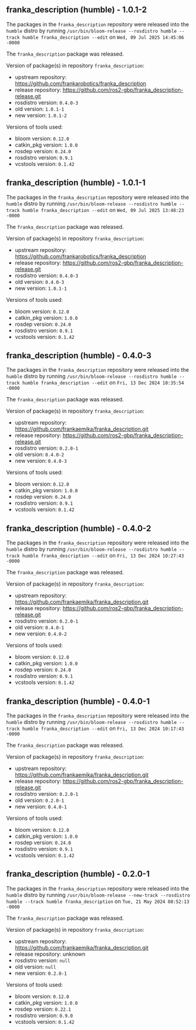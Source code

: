 ## franka_description (humble) - 1.0.1-2

The packages in the `franka_description` repository were released into the `humble` distro by running `/usr/bin/bloom-release --rosdistro humble --track humble franka_description --edit` on `Wed, 09 Jul 2025 14:45:06 -0000`

The `franka_description` package was released.

Version of package(s) in repository `franka_description`:

- upstream repository: https://github.com/frankarobotics/franka_description
- release repository: https://github.com/ros2-gbp/franka_description-release.git
- rosdistro version: `0.4.0-3`
- old version: `1.0.1-1`
- new version: `1.0.1-2`

Versions of tools used:

- bloom version: `0.12.0`
- catkin_pkg version: `1.0.0`
- rosdep version: `0.24.0`
- rosdistro version: `0.9.1`
- vcstools version: `0.1.42`


## franka_description (humble) - 1.0.1-1

The packages in the `franka_description` repository were released into the `humble` distro by running `/usr/bin/bloom-release --rosdistro humble --track humble franka_description --edit` on `Wed, 09 Jul 2025 13:48:23 -0000`

The `franka_description` package was released.

Version of package(s) in repository `franka_description`:

- upstream repository: https://github.com/frankarobotics/franka_description
- release repository: https://github.com/ros2-gbp/franka_description-release.git
- rosdistro version: `0.4.0-3`
- old version: `0.4.0-3`
- new version: `1.0.1-1`

Versions of tools used:

- bloom version: `0.12.0`
- catkin_pkg version: `1.0.0`
- rosdep version: `0.24.0`
- rosdistro version: `0.9.1`
- vcstools version: `0.1.42`


## franka_description (humble) - 0.4.0-3

The packages in the `franka_description` repository were released into the `humble` distro by running `/usr/bin/bloom-release --rosdistro humble --track humble franka_description --edit` on `Fri, 13 Dec 2024 10:35:54 -0000`

The `franka_description` package was released.

Version of package(s) in repository `franka_description`:

- upstream repository: https://github.com/frankaemika/franka_description.git
- release repository: https://github.com/ros2-gbp/franka_description-release.git
- rosdistro version: `0.2.0-1`
- old version: `0.4.0-2`
- new version: `0.4.0-3`

Versions of tools used:

- bloom version: `0.12.0`
- catkin_pkg version: `1.0.0`
- rosdep version: `0.24.0`
- rosdistro version: `0.9.1`
- vcstools version: `0.1.42`


## franka_description (humble) - 0.4.0-2

The packages in the `franka_description` repository were released into the `humble` distro by running `/usr/bin/bloom-release --rosdistro humble --track humble franka_description --edit` on `Fri, 13 Dec 2024 10:27:43 -0000`

The `franka_description` package was released.

Version of package(s) in repository `franka_description`:

- upstream repository: https://github.com/frankaemika/franka_description.git
- release repository: https://github.com/ros2-gbp/franka_description-release.git
- rosdistro version: `0.2.0-1`
- old version: `0.4.0-1`
- new version: `0.4.0-2`

Versions of tools used:

- bloom version: `0.12.0`
- catkin_pkg version: `1.0.0`
- rosdep version: `0.24.0`
- rosdistro version: `0.9.1`
- vcstools version: `0.1.42`


## franka_description (humble) - 0.4.0-1

The packages in the `franka_description` repository were released into the `humble` distro by running `/usr/bin/bloom-release --rosdistro humble --track humble franka_description --edit` on `Fri, 13 Dec 2024 10:17:43 -0000`

The `franka_description` package was released.

Version of package(s) in repository `franka_description`:

- upstream repository: https://github.com/frankaemika/franka_description.git
- release repository: https://github.com/ros2-gbp/franka_description-release.git
- rosdistro version: `0.2.0-1`
- old version: `0.2.0-1`
- new version: `0.4.0-1`

Versions of tools used:

- bloom version: `0.12.0`
- catkin_pkg version: `1.0.0`
- rosdep version: `0.24.0`
- rosdistro version: `0.9.1`
- vcstools version: `0.1.42`


## franka_description (humble) - 0.2.0-1

The packages in the `franka_description` repository were released into the `humble` distro by running `/usr/bin/bloom-release --new-track --rosdistro humble --track humble franka_description` on `Tue, 21 May 2024 08:52:13 -0000`

The `franka_description` package was released.

Version of package(s) in repository `franka_description`:

- upstream repository: https://github.com/frankaemika/franka_description.git
- release repository: unknown
- rosdistro version: `null`
- old version: `null`
- new version: `0.2.0-1`

Versions of tools used:

- bloom version: `0.12.0`
- catkin_pkg version: `1.0.0`
- rosdep version: `0.22.1`
- rosdistro version: `0.9.0`
- vcstools version: `0.1.42`


